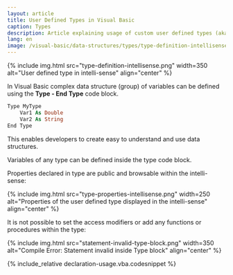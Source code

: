 ```yaml
---
layout: article
title: User Defined Types in Visual Basic
caption: Types
description: Article explaining usage of custom user defined types (aka Structures) in Visual Basic
lang: en
image: /visual-basic/data-structures/types/type-definition-intellisense.png
---
```

{% include img.html src="type-definition-intellisense.png" width=350 alt="User defined type in intelli-sense" align="center" %}

In Visual Basic complex data structure (group) of variables can be defined using the **Type - End Type** code block.

~~~ vb
Type MyType
    Var1 As Double
    Var2 As String
End Type
~~~

This enables developers to create easy to understand and use data structures.

Variables of any type can be defined inside the type code block.

Properties declared in type are public and browsable within the intelli-sense:

{% include img.html src="type-properties-intellisense.png" width=250 alt="Properties of the user defined type displayed in the intelli-sense" align="center" %}

It is not possible to set the access modifiers or add any functions or procedures within the type:

{% include img.html src="statement-invalid-type-block.png" width=350 alt="Compile Error: Statement invalid inside Type block" align="center" %}

{% include_relative declaration-usage.vba.codesnippet %}
